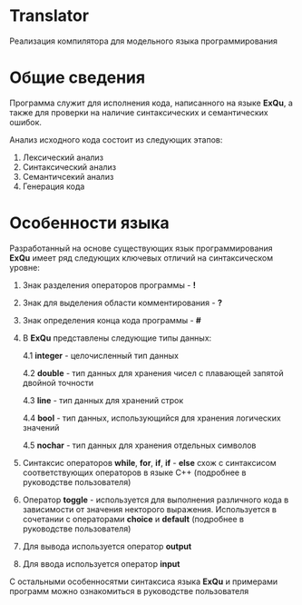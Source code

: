 # Translator
Реализация компилятора для модельного языка программирования 
# Общие сведения
Программа служит для исполнения кода, написанного на языке **ExQu**, а также для проверки на наличие синтаксических и семантических ошибок.

Анализ исходного кода состоит из следующих этапов:
1. Лексический анализ
2. Синтаксический анализ
3. Семантичсекий анализ
4. Генерация кода


# Особенности языка 
Разработанный на основе существующих язык программирования **ExQu** имеет ряд следующих ключевых отличий на синтаксическом уровне:
1. Знак разделения операторов программы - **!**
2. Знак для выделения области комментирования - **?**
3. Знак определения конца кода программы - **#**
4. В **ExQu** представлены следующие типы данных:
   
   4.1 **integer** - целочисленный тип данных
   
   4.2 **double** - тип данных для хранения чисел с плавающей запятой двойной точности
   
   4.3 **line** - тип данных для хранений строк
   
   4.4 **bool** - тип данных, использующийся для хранения логических значений
   
   4.5 **nochar** - тип данных для хранения отдельных символов
5. Синтаксис операторов **while**, **for**, **if**, **if** - **else** схож с синтаксисом соответствующих операторов в языке С++ (подробнее в руководстве пользователя)
6. Оператор **toggle** - используется для выполнения различного кода в зависимости от значения некторого выражения. Используется в сочетании с операторами **choice** и **default** (подробнее в руководстве пользователя)
7. Для вывода используется оператор **output**
8. Для ввода используется оператор **input**

С остальными особенносятми синтаксиса языка **ExQu** и примерами программ можно ознакомиться в руководстве пользователя
